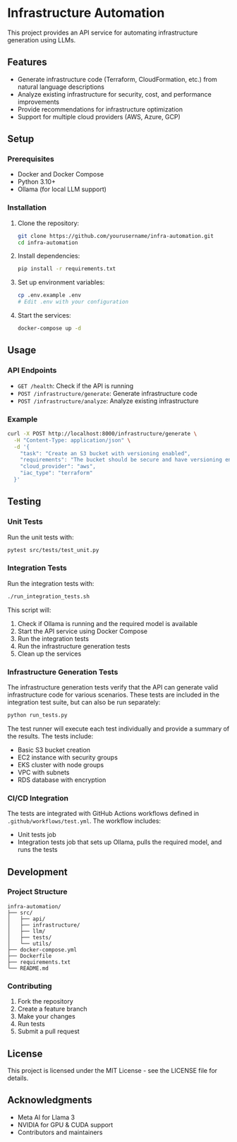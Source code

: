 # Infrastructure Automation

This project provides an API service for automating infrastructure generation using LLMs.

## Features

- Generate infrastructure code (Terraform, CloudFormation, etc.) from natural language descriptions
- Analyze existing infrastructure for security, cost, and performance improvements
- Provide recommendations for infrastructure optimization
- Support for multiple cloud providers (AWS, Azure, GCP)

## Setup

### Prerequisites

- Docker and Docker Compose
- Python 3.10+
- Ollama (for local LLM support)

### Installation

1. Clone the repository:
   ```bash
   git clone https://github.com/yourusername/infra-automation.git
   cd infra-automation
   ```

2. Install dependencies:
   ```bash
   pip install -r requirements.txt
   ```

3. Set up environment variables:
   ```bash
   cp .env.example .env
   # Edit .env with your configuration
   ```

4. Start the services:
   ```bash
   docker-compose up -d
   ```

## Usage

### API Endpoints

- `GET /health`: Check if the API is running
- `POST /infrastructure/generate`: Generate infrastructure code
- `POST /infrastructure/analyze`: Analyze existing infrastructure

### Example

```bash
curl -X POST http://localhost:8000/infrastructure/generate \
  -H "Content-Type: application/json" \
  -d '{
    "task": "Create an S3 bucket with versioning enabled",
    "requirements": "The bucket should be secure and have versioning enabled",
    "cloud_provider": "aws",
    "iac_type": "terraform"
  }'
```

## Testing

### Unit Tests

Run the unit tests with:

```bash
pytest src/tests/test_unit.py
```

### Integration Tests

Run the integration tests with:

```bash
./run_integration_tests.sh
```

This script will:
1. Check if Ollama is running and the required model is available
2. Start the API service using Docker Compose
3. Run the integration tests
4. Run the infrastructure generation tests
5. Clean up the services

### Infrastructure Generation Tests

The infrastructure generation tests verify that the API can generate valid infrastructure code for various scenarios. These tests are included in the integration test suite, but can also be run separately:

```bash
python run_tests.py
```

The test runner will execute each test individually and provide a summary of the results. The tests include:

- Basic S3 bucket creation
- EC2 instance with security groups
- EKS cluster with node groups
- VPC with subnets
- RDS database with encryption

### CI/CD Integration

The tests are integrated with GitHub Actions workflows defined in `.github/workflows/test.yml`. The workflow includes:

- Unit tests job
- Integration tests job that sets up Ollama, pulls the required model, and runs the tests

## Development

### Project Structure

```
infra-automation/
├── src/
│   ├── api/
│   ├── infrastructure/
│   ├── llm/
│   ├── tests/
│   └── utils/
├── docker-compose.yml
├── Dockerfile
├── requirements.txt
└── README.md
```

### Contributing

1. Fork the repository
2. Create a feature branch
3. Make your changes
4. Run tests
5. Submit a pull request

## License

This project is licensed under the MIT License - see the LICENSE file for details.

## Acknowledgments

- Meta AI for Llama 3
- NVIDIA for GPU & CUDA support
- Contributors and maintainers
